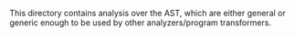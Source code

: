 This directory contains analysis over the AST, which are either general or
generic enough to be used by other analyzers/program transformers.
